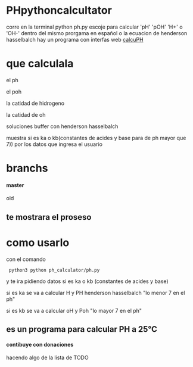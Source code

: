 # PHpythoncalcultator
corre en la terminal python ph.py escoje para calcular 'pH' 'pOH' 'H+' o 'OH-' dentro del mismo prorgama  en español o la ecuacion de henderson hasselbalch hay un programa con interfas web [calcuPH](https://github.com/jero98772/calcupH_js)
# que calculala

el ph 

el poh

la catidad de hidrogeno

la catidad de oh

soluciones buffer con  henderson hasselbalch

muestra si es ka o kb(constantes de acides y base para de ph mayor que 7)) por los datos que ingresa el usuario
# branchs

#### master

old
## te mostrara el proseso

# como usarlo

con el comando 

     python3 python ph_calculator/ph.py      
y te ira pidiendo datos si es ka o kb (constantes de acides y base)

si es ka se va a calcular H y PH henderson hasselbalch "lo menor 7 en el ph"

si es kb se va a calcular oH y Poh "lo mayor 7 en el ph"

## es un programa para calcular PH a 25°C
#### contibuye con donaciones 

hacendo algo de la lista de TODO 

